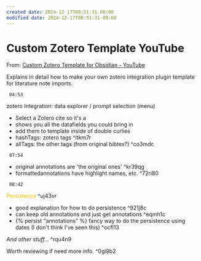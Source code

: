 ```yaml
---
created date: 2024-12-17T08:51:31-08:00
modified date: 2024-12-17T08:51:31-08:00
---
```

# Custom Zotero Template YouTube
From: [Custom Zotero Template for Obsidian - YouTube](https://www.youtube.com/watch?v=FV-lwRpLWyI)

Explains in detail how to make your own zotero integration plugin template for literature note imports.

```timestamp 
 04:53
 ```
zotero Integration: data explorer / prompt selection (menu)
- Select a Zotero cite so it's a
- shows you all the datafields you could bring in
- add them to template inside of double curlies
- hashTags: zotero tags   ^ltkm7r
- allTags: the other tags (from original bibtex?) ^co3mdc
```timestamp 
 07:54
 ```
- original annotations are 'the original ones' ^kr39qg
- formattedannotations have highlight names, etc. ^72ri80
```timestamp 
 08:42
 ```
<span style="color:#ffc000"> Persistence</span> ^uj43vr
- good explanation for how to do persistence ^921j8c
- can keep old annotations and just get annotations ^eqmh1c
- {% persist "annotations" %} fancy way to do the persistence using dates (I don't think I've seen this) ^ocfl13

*And other stuff...* ^rqu4n9

Worth reviewing if need more info.   ^0gi9b2

